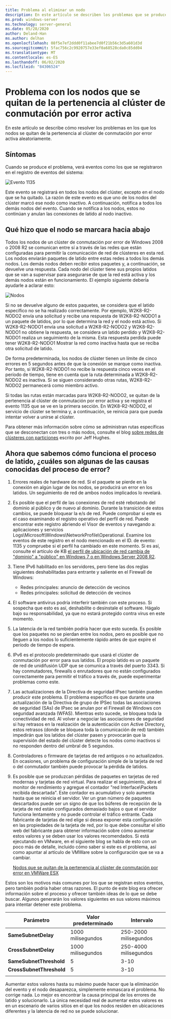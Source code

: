 ```yaml
---
title: Problema al eliminar un nodo
description: En este artículo se describen los problemas que se producen al quitar nodos de la pertenencia al clúster de conmutación por error activa.
ms.prod: windows-server
ms.technology: server-general
ms.date: 05/28/2020
author: Deland-Han
ms.author: delhan
ms.openlocfilehash: 08f5e7ef2ddd0f11abee7d0f21b56c3d5a601d3d
ms.sourcegitcommit: 5fac756c2c9920757e33ef0a68528cda0c85dd04
ms.translationtype: MT
ms.contentlocale: es-ES
ms.lasthandoff: 06/02/2020
ms.locfileid: "84306524"
---
```

# <a name="having-a-problem-with-nodes-being-removed-from-active-failover-cluster-membership"></a>Problema con los nodos que se quitan de la pertenencia al clúster de conmutación por error activa

En este artículo se describe cómo resolver los problemas en los que los nodos se quitan de la pertenencia al clúster de conmutación por error activa aleatoriamente.

## <a name="symptoms"></a>Síntomas

Cuando se produce el problema, verá eventos como los que se registraron en el registro de eventos del sistema:

![Evento 1135](media/problem-nodes-failover-cluster/1135-1.png)

Este evento se registrará en todos los nodos del clúster, excepto en el nodo que se ha quitado. La razón de este evento es que uno de los nodos del clúster marcó ese nodo como inactivo. A continuación, notifica a todos los demás nodos del evento. Cuando se notifica a los nodos, estos no continúan y anulan las conexiones de latido al nodo inactivo.

## <a name="what-caused-the-node-to-be-marked-down"></a>Qué hizo que el nodo se marcara hacia abajo

Todos los nodos de un clúster de conmutación por error de Windows 2008 o 2008 R2 se comunican entre sí a través de las redes que están configuradas para permitir la comunicación de red de clústeres en esta red. Los nodos enviarán paquetes de latido entre estas redes a todos los demás nodos. Los demás nodos deben recibir estos paquetes y, a continuación, se devuelve una respuesta. Cada nodo del clúster tiene sus propios latidos que se van a supervisar para asegurarse de que la red está activa y los demás nodos están en funcionamiento. El ejemplo siguiente debería ayudarle a aclarar esto:

![Nodos](media/problem-nodes-failover-cluster/Node2.png)

Si no se devuelve alguno de estos paquetes, se considera que el latido específico no se ha realizado correctamente. Por ejemplo, W2K8-R2-NODO2 envía una solicitud y recibe una respuesta de W2K8-R2-NODO1 a un paquete de latidos, por lo que determina la red y el nodo está activo.  Si W2K8-R2-NODO1 envía una solicitud a W2K8-R2-NODO2 y W2K8-R2-NODO1 no obtiene la respuesta, se considera un latido perdido y W2K8-R2-NODO1 realiza un seguimiento de la misma.  Esta respuesta perdida puede tener W2K8-R2-NODO1 Mostrar la red como inactiva hasta que se reciba otra solicitud de latido.

De forma predeterminada, los nodos de clúster tienen un límite de cinco errores en 5 segundos antes de que la conexión se marque como inactiva. Por tanto, si W2K8-R2-NODO1 no recibe la respuesta cinco veces en el período de tiempo, tiene en cuenta que la ruta determinada a W2K8-R2-NODO2 es inactiva. Si se siguen considerando otras rutas, W2K8-R2-NODO2 permanecerá como miembro activo.

Si todas las rutas están marcadas para W2K8-R2-NODO2, se quitan de la pertenencia al clúster de conmutación por error activa y se registra el evento 1135 que se ve en la primera sección. En W2K8-R2-NODO2, el servicio de clúster se termina y, a continuación, se reinicia para que pueda intentar volver a unirse al clúster.

Para obtener más información sobre cómo se administran rutas específicas que se desconectan con tres o más nodos, consulte el blog [sobre redes de clústeres con particiones](/archive/blogs/askcore/partitioned-cluster-networks) escrito por Jeff Hughes.

## <a name="now-that-we-know-how-the-heartbeat-process-works-what-are-some-of-the-known-causes-for-the-process-to-fail"></a>Ahora que sabemos cómo funciona el proceso de latido, ¿cuáles son algunas de las causas conocidas del proceso de error?

1. Errores reales de hardware de red. Si el paquete se pierde en la conexión en algún lugar de los nodos, se producirá un error en los latidos. Un seguimiento de red de ambos nodos implicados lo revelará.

2. Es posible que el perfil de las conexiones de red esté rebotando del dominio al público y de nuevo al dominio. Durante la transición de estos cambios, se puede bloquear la e/s de red. Puede comprobar si este es el caso examinando el registro operativo del perfil de red. Puede encontrar este registro abriendo el Visor de eventos y navegando a: aplicaciones y servicios Logs\Microsoft\Windows\NetworkProfile\Operational. Examine los eventos de este registro en el nodo mencionado en el ID. de evento: 1135 y compruebe si el perfil ha cambiado en este momento. Si es así, consulte el artículo de KB [el perfil de ubicación de red cambia de "dominio" a "público" en Windows 7 o en Windows Server 2008 R2](https://support.microsoft.com/help/2524478/the-network-location-profile-changes-from-domain-to-public-in-windows).

3. Tiene IPv6 habilitado en los servidores, pero tiene las dos reglas siguientes deshabilitadas para entrante y saliente en el Firewall de Windows:

    - Redes principales: anuncio de detección de vecinos
    - Redes principales: solicitud de detección de vecinos

4. El software antivirus podría interferir también con este proceso. Si sospecha que esto es así, deshabilite o desinstale el software. Hágalo bajo su responsabilidad, ya que no estará protegido contra virus en este momento.

5. La latencia de la red también podría hacer que esto suceda. Es posible que los paquetes no se pierdan entre los nodos, pero es posible que no lleguen a los nodos lo suficientemente rápido antes de que expire el período de tiempo de espera.

6. IPv6 es el protocolo predeterminado que usará el clúster de conmutación por error para sus latidos. El propio latido es un paquete de red de unidifusión UDP que se comunica a través del puerto 3343. Si hay conmutadores, firewalls o enrutadores que no están configurados correctamente para permitir el tráfico a través de, puede experimentar problemas como este.

7. Las actualizaciones de la Directiva de seguridad IPsec también pueden producir este problema. El problema específico es que durante una actualización de la Directiva de grupo de IPSec todas las asociaciones de seguridad (SAs) de IPsec se anulan por el Firewall de Windows con seguridad avanzada (WFAS). Mientras esto sucede, se bloquea toda la conectividad de red. Al volver a negociar las asociaciones de seguridad si hay retrasos en la realización de la autenticación con Active Directory, estos retrasos (donde se bloquea toda la comunicación de red) también impedirán que los latidos del clúster pasen y provocarán que la supervisión del estado del clúster detecte los nodos como inactivos si no responden dentro del umbral de 5 segundos.

8. Controladores o firmware de tarjetas de red antiguos o no actualizados.  En ocasiones, un problema de configuración simple de la tarjeta de red o del conmutador también puede provocar la pérdida de latidos.

9. Es posible que se produzcan pérdidas de paquetes en tarjetas de red modernas y tarjetas de red virtual.  Para realizar el seguimiento, abra el monitor de rendimiento y agregue el contador "red Interface\Packets recibida descartada".  Este contador es acumulativo y solo aumenta hasta que se reinicia el servidor.  Ver un gran número de paquetes descartados puede ser un signo de que los búferes de recepción de la tarjeta de red están configurados demasiado bajos o que el servidor funciona lentamente y no puede controlar el tráfico entrante.  Cada fabricante de tarjetas de red elige si desea exponer esta configuración en las propiedades de la tarjeta de red, por lo que debe consultar el sitio web del fabricante para obtener información sobre cómo aumentar estos valores y se deben usar los valores recomendados.  Si está ejecutando en VMware, en el siguiente blog se habla de esto con un poco más de detalle, incluido cómo saber si este es el problema, así como apuntar al artículo de VMWare sobre la configuración que se va a cambiar.

    [Nodos que se quitan de la pertenencia al clúster de conmutación por error en VMWare ESX](/archive/blogs/askcore/nodes-being-removed-from-failover-cluster-membership-on-vmware-esx)

Estos son los motivos más comunes por los que se registran estos eventos, pero también podría haber otras razones. El punto de este blog era ofrecer información sobre el proceso y ofrecer también ideas de lo que se debe buscar. Algunos generarán los valores siguientes en sus valores máximos para intentar detener este problema.

|Parámetro|Valor predeterminado|Intervalo|
|---|---|---|
|**SameSubnetDelay**|1000 milisegundos|250-2000 milisegundos|
|**CrossSubnetDelay**|1000 milisegundos|250-4000 milisegundos|
|**SameSubnetThreshold**|5|3-10|
|**CrossSubnetThreshold**|5|3-10|
||||

Aumentar estos valores hasta su máximo puede hacer que la eliminación del evento y el nodo desaparezca, simplemente enmascara el problema. No corrige nada. Lo mejor es encontrar la causa principal de los errores de latido y solucionarlo. La única necesidad real de aumentar estos valores es en un escenario de varios sitios en el que los nodos residen en ubicaciones diferentes y la latencia de red no se puede solucionar.
